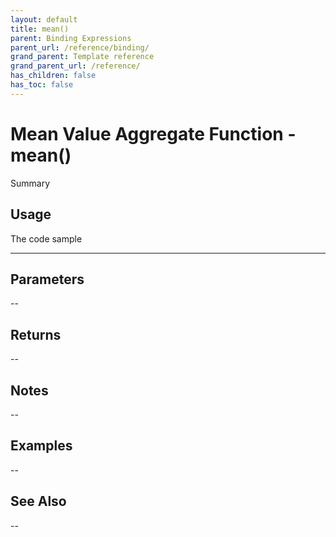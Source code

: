 ```yaml
---
layout: default
title: mean()
parent: Binding Expressions
parent_url: /reference/binding/
grand_parent: Template reference
grand_parent_url: /reference/
has_children: false
has_toc: false
---
```


# Mean Value Aggregate Function - mean()

Summary

## Usage

 The code sample

---

## Parameters

--

## Returns 

--

## Notes


-- 

## Examples


--


## See Also


--

